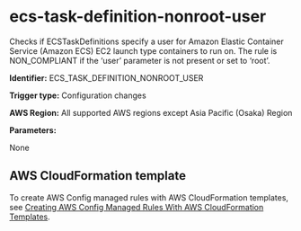 # ecs\-task\-definition\-nonroot\-user<a name="ecs-task-definition-nonroot-user"></a>

Checks if ECSTaskDefinitions specify a user for Amazon Elastic Container Service \(Amazon ECS\) EC2 launch type containers to run on\. The rule is NON\_COMPLIANT if the ‘user’ parameter is not present or set to ‘root’\. 

**Identifier:** ECS\_TASK\_DEFINITION\_NONROOT\_USER

**Trigger type:** Configuration changes

**AWS Region:** All supported AWS regions except Asia Pacific \(Osaka\) Region

**Parameters:**

None  

## AWS CloudFormation template<a name="w76aac11c31c17b7d213c15"></a>

To create AWS Config managed rules with AWS CloudFormation templates, see [Creating AWS Config Managed Rules With AWS CloudFormation Templates](aws-config-managed-rules-cloudformation-templates.md)\.